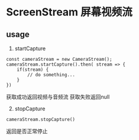 # ScreenStream 屏幕视频流
## usage
1. startCapture
``` 
const cameraStream = new CameraStream();
cameraStream.startCapture().then( stream => {
    if(stream) {
        // do something...
    }
})
```
获取成功返回视频与音频流
获取失败返回null

2. stopCapture
```
cameraStream.stopCapture()
```
返回是否正常停止